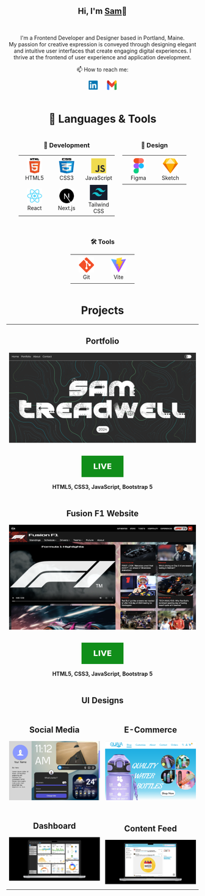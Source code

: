 <h2 align="center">Hi, I'm <a href="https://www.linkedin.com/in/sam-treadwell-70b548272/"  
  title="Profile">Sam</a>👋</h2>
<br>
<p align="center">
I'm a Frontend Developer and Designer based in Portland, Maine.<br>
My passion for creative expression is conveyed through designing elegant and intuitive user interfaces that create engaging digital experiences. I thrive at the frontend of user experience and application development.<br>

<div align="center">
  <p>📫 How to reach me:</p>
  <a href="https://www.linkedin.com/in/sam-treadwell-70b548272/" style="margin-right: 10px; text-decoration: none;">
    <img src="icons/linkedin.svg" alt="LinkedIn" height="25" width="25" />
  </a>
  <a href="mailto:s.treadwell11@gmail.com" style="margin-left: 10px; text-decoration: none;">
    <img src="icons/gmail.svg" alt="Gmail" height="25" width="25" />
  </a>
</div>
<br>

<h1 align="center">🚀 Languages & Tools</h1>

<div align="center" style="display: flex; justify-content: center; gap: 20px; flex-wrap: wrap;">
  <!-- Development Table -->
  <div>
    <h3 align="center">👾 Development</h3>
    <table align="center">
      <tr>
        <td align="center" height="70" width="70">
          <img src="icons/html.png" alt="HTML" width="40" height="40"/>
          <br/>HTML5
        </td>
        <td align="center" height="70" width="70">
          <img src="icons/css.png" alt="CSS" width="40" height="40"/>
          <br/>CSS3
        </td>
        <td align="center" height="70" width="70">
          <img src="icons/javascript.svg" alt="JavaScript" width="40" height="40"/>
          <br/>JavaScript
        </td>
      </tr>
      <tr>
        <td align="center" height="70" width="70">
          <img src="icons/react.svg" alt="React" width="40" height="40"/>
          <br/>React
        </td>
        <td align="center" height="70" width="70">
          <img src="icons/next.svg" alt="Next.js" width="40" height="40"/>
          <br/>Next.js
        </td>
        <td align="center" height="70" width="70">
          <img src="icons/tailwind.png" alt="Tailwind CSS" height="40"/>
          <br/>Tailwind CSS
        </td>
      </tr>
    </table>
  </div>

  <!-- Design Table -->
  <div>
    <h3 align="center">🎨 Design</h3>
    <table align="center">
      <tr>
        <td align="center" height="70" width="70">
          <img src="icons/figma.svg" alt="Figma" width="40" height="40"/>
          <br/>Figma
        </td>
        <td align="center" height="70" width="70">
          <img src="icons/sketch.png" alt="Sketch" width="40" height="40"/>
          <br/>Sketch
        </td>
      </tr>
    </table>
  </div>

  <!-- Tools Table -->
  <div>
    <h3 align="center">🛠️ Tools</h3>
    <table align="center">
      <tr>
        <td align="center" height="70" width="70">
          <img src="icons/git.svg" alt="Git" width="40" height="40"/>
          <br/>Git
        </td>
        <td align="center" height="70" width="70">
          <img src="icons/vite.svg" alt="Vite" width="40" height="40"/>
          <br/>Vite
        </td>
      </tr>
    </table>
  </div>
</div>


<h1 align="center">Projects</h1>

<table>
  <tr>
    <!-- <td width='50%'></td> -->
      <td width='50%' colspan=2>
      <h2 align='center'>Portfolio</h2>
      <div align='center'>  
        <a href='https://www.samtreadwell.com/'> 
          <img src='media/WebThumbnail.png' alt='Portfolio Website'/>
        </a>
        <br>
        <br>
        <p>
          <a href='https://www.samtreadwell.com/'> 
            <img src='icons/live.svg'/>
          </a>
        </p>
        <p><strong>HTML5, CSS3, JavaScript, Bootstrap 5</strong></p>
      </div>
    </td>
     <tr>
      <tr>
      <td width='50%' colspan=2>
      <h2 align='center'>Fusion F1 Website</h2>
      <div align='center'>  
        <a href='https://treaddevs.github.io/Fusion-F1/'>
          <img src='media/Fusion-F1_Website.png' alt='Fusion F1 Website'/>
        </a>
        <br>
        <br>
        <p>
       <a href='https://treaddevs.github.io/Fusion-F1/'>
            <img src='icons/live.svg'/>
          </a>
        </p>
        <p><strong>HTML5, CSS3, JavaScript, Bootstrap 5</strong></p>
      </div>
    </td>
  </tr>
  <tr>
    <td colspan="2" align="center">
      <h2>UI Designs</h2>
    </td>
  </tr>
  <tr>
    <td width='50%'>
      <h2 align='center'>Social Media</h2>
      <div align='center'>  
        <a>
          <img src='media/Profile.jpg' alt='Social Media UI'/>
        </a>
        <br>
        <br>
      </div>
    </td>
    <td width='50%'>
      <h2 align='center'>E-Commerce</h2>
      <div align='center'>  
        <a>
          <img src='media/Quala.png' alt='Quala Water Bottles'/>
        </a>
        <br>
        <br>
      </div>
    </td>
  </tr>
   <tr>
    <td width='50%'>
      <h2 align='center'>Dashboard</h2>
      <div align='center'>  
        <a>
          <img src='media/Solana_UI.png' alt='Solana Solar Dashboard UI'/>
        </a>
        <br>
        <br>
      </div>
    </td>
    <td width='50%'>
      <h2 align='center'>Content Feed</h2>
       <div align='center'>  
        <a>
          <img src='media/ESOL.png' alt='ESOL Resources Platform'/>
        </a>
        <br>
      </div>
    </td>
  </tr>
</table>
